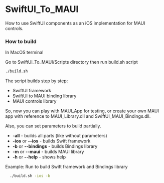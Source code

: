 # SwiftUI_To_MAUI
How to use SwiftUI components as an iOS implementation for MAUI controls.

### How to build
In MacOS terminal

Go to SwiftUI_To_MAUI/Scripts directory then run build.sh script

```zsh
./build.sh
```

The script builds step by step:
 - SwiftUI framework
 - SwiftUI to MAUI binding library
 - MAUI controls library
 
So, now you can play with MAUI_App for testing, or create your own MAUI app with reference to MAUI_Library.dll and SwiftUI_MAUI_Bindings.dll.

Also, you can set parameters to build partially.

 * **-all** - builds all parts (like without parameters)
 * **-ios** or **--ios** - builds Swift framework
 * **-b** or **--bindings** - builds Bindings library
 * **-m** or **--maui** - builds MAUI library
 * **-h** or **--help** - shows help
 
Example:
Run to build Swift framework and Bindings library
```zsh
  ./build.sh -ios -b
```
